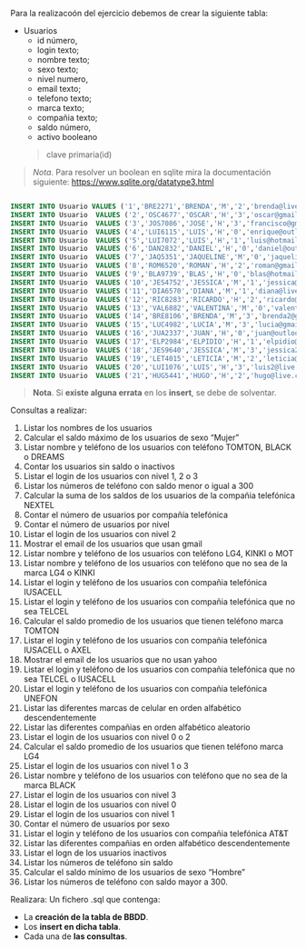 Para la realizacoón del ejercicio debemos de crear la siguiente tabla:

- Usuarios 
    - id número,
    - login texto;
    - nombre texto;
    - sexo texto;
    - nivel numero,
    - email texto;
    - telefono texto;
    - marca texto;
    - compañia texto;
    - saldo número,
    - activo booleano
    > clave primaria(id)


> _Nota_. Para resolver un boolean en sqlite mira la documentación siguiente: https://www.sqlite.org/datatype3.html


```sql

INSERT INTO Usuario VALUES ('1','BRE2271','BRENDA','M','2','brenda@live.com','655-330-5736','KINKI','IUSACELL','100','1');
INSERT INTO Usuario  VALUES ('2','OSC4677','OSCAR','H','3','oscar@gmail.com','655-143-4181','LG4','TELCEL','0','1');
INSERT INTO Usuario  VALUES ('3','JOS7086','JOSE','H','3','francisco@gmail.com','655-143-3922','TOMTON','MOVISTAR','150','1')
INSERT INTO Usuario  VALUES ('4','LUI6115','LUIS','H','0','enrique@outlook.com','655-137-1279','KINKI','TELCEL','50','1');
INSERT INTO Usuario  VALUES ('5','LUI7072','LUIS','H','1','luis@hotmail.com','655-100-8260','TOMTON','IUSACELL','50','0');
INSERT INTO Usuario  VALUES ('6','DAN2832','DANIEL','H','0','daniel@outlook.com','655-145-2586','DREAMS','UNEFON','100','1'),
INSERT INTO Usuario  VALUES ('7','JAQ5351','JAQUELINE','M','0','jaqueline@outlook.com','655-330-5514','BLACK','AXEL','0','1');
INSERT INTO Usuario  VALUES ('8','ROM6520','ROMAN','H','2','roman@gmail.com','655-330-3263','LG4','IUSACELL','50','1');
INSERT INTO Usuario  VALUES ('9','BLA9739','BLAS','H','0','blas@hotmail.com','655-330-3871','LG4','UNEFON','100','1');
INSERT INTO Usuario  VALUES ('10','JES4752','JESSICA','M','1','jessica@hotmail.com','655-143-6861','KINKI','TELCEL','500','1');
INSERT INTO Usuario  VALUES ('11','DIA6570','DIANA','M','1','diana@live.com','655-143-3952','DREAMS','UNEFON','100','0');
INSERT INTO Usuario  VALUES ('12','RIC8283','RICARDO','H','2','ricardo@hotmail.com','655-145-6049','MOT','IUSACELL','150','1');
INSERT INTO Usuario  VALUES ('13','VAL6882','VALENTINA','M','0','valentina@live.com','655-137-4253','BLACK','AT&T','50','0');
INSERT INTO Usuario  VALUES ('14','BRE8106','BRENDA','M','3','brenda2@gmail.com','655-100-1351','MOT','NEXTEL','150','1');
INSERT INTO Usuario  VALUES ('15','LUC4982','LUCIA','M','3','lucia@gmail.com','655-145-4992','BLACK','IUSACELL','0','1');
INSERT INTO Usuario  VALUES ('16','JUA2337','JUAN','H','0','juan@outlook.com','655-100-6517','KINKI','AXEL','0','0');
INSERT INTO Usuario  VALUES ('17','ELP2984','ELPIDIO','H','1','elpidio@outlook.com','655-145-9938','MOT','MOVISTAR','500','1');
INSERT INTO Usuario  VALUES ('18','JES9640','JESSICA','M','3','jessica2@live.com','655-330-5143','DREAMS','IUSACELL','200','1');
INSERT INTO Usuario  VALUES ('19','LET4015','LETICIA','M','2','leticia@yahoo.com','655-143-4019','BLACK','UNEFON','100','1');
INSERT INTO Usuario  VALUES ('20','LUI1076','LUIS','H','3','luis2@live.com','655-100-5085','DREAMS','UNEFON','150','1');
INSERT INTO Usuario  VALUES ('21','HUG5441','HUGO','H','2','hugo@live.com','655-137-3935','MOT','AT&T','500','1');
```

> __Nota__. Si __existe alguna errata__ en los __insert__, se debe de solventar.

Consultas a realizar:

1. Listar los nombres de los usuarios
2. Calcular el saldo máximo de los usuarios de sexo “Mujer”
3. Listar nombre y teléfono de los usuarios con teléfono TOMTON, BLACK o DREAMS
4. Contar los usuarios sin saldo o inactivos
5. Listar el login de los usuarios con nivel 1, 2 o 3
6. Listar los números de teléfono con saldo menor o igual a 300
7. Calcular la suma de los saldos de los usuarios de la compañia telefónica NEXTEL
8. Contar el número de usuarios por compañía telefónica
9. Contar el número de usuarios por nivel
10. Listar el login de los usuarios con nivel 2
11. Mostrar el email de los usuarios que usan gmail
12. Listar nombre y teléfono de los usuarios con teléfono LG4, KINKI o MOT
13. Listar nombre y teléfono de los usuarios con teléfono que no sea de la marca LG4 o KINKI
14. Listar el login y teléfono de los usuarios con compañia telefónica IUSACELL
15. Listar el login y teléfono de los usuarios con compañia telefónica que no sea TELCEL
16. Calcular el saldo promedio de los usuarios que tienen teléfono marca TOMTON
17. Listar el login y teléfono de los usuarios con compañia telefónica IUSACELL o AXEL
18. Mostrar el email de los usuarios que no usan yahoo
19. Listar el login y teléfono de los usuarios con compañia telefónica que no sea TELCEL o IUSACELL
20. Listar el login y teléfono de los usuarios con compañia telefónica UNEFON
21. Listar las diferentes marcas de celular en orden alfabético descendentemente
22. Listar las diferentes compañias en orden alfabético aleatorio
23. Listar el login de los usuarios con nivel 0 o 2
24. Calcular el saldo promedio de los usuarios que tienen teléfono marca LG4
25. Listar el login de los usuarios con nivel 1 o 3
26. Listar nombre y teléfono de los usuarios con teléfono que no sea de la marca BLACK
27. Listar el login de los usuarios con nivel 3
28. Listar el login de los usuarios con nivel 0
29. Listar el login de los usuarios con nivel 1
31. Contar el número de usuarios por sexo
32. Listar el login y teléfono de los usuarios con compañia telefónica AT&T
33. Listar las diferentes compañias en orden alfabético descendentemente
34. Listar el logn de los usuarios inactivos
35. Listar los números de teléfono sin saldo
36. Calcular el saldo mínimo de los usuarios de sexo “Hombre”
37. Listar los números de teléfono con saldo mayor a 300.

Realizara:
Un fichero .sql que contenga:
 - La __creación de la tabla de BBDD__.
 - Los __insert en dicha tabla__.
 - Cada una de __las consultas__.